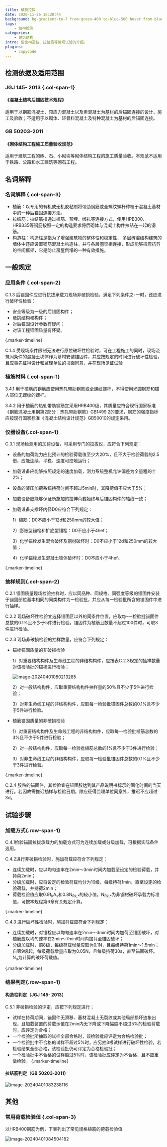 ```yaml
---
title: 植筋拉拔
date: 2020-11-26 18:28:44
background: bg-gradient-to-l from-green-400 to-blue-500 hover:from-blue-500 hover:to-green-400
tags:
    - 结构检测
categories:
    - 建筑结构
intro: 包含构造柱、拉结筋等常规试验的介绍。
plugins:
    - copyCode
---
```




## 检测依据及适用范围

### JGJ 145- 2013 {.col-span-1}

#### 《混凝土结构后锚固技术规程》

适用于以钢筋混凝土、预应力混凝土以及素混凝土为基材的后锚固连接的设计、施工及验收；不适用于以砌体、轻骨料混凝土及特种混凝土为基材的后锚固连接。

### GB 50203-2011

#### 《砌体结构工程施工质量验收规范》

适用于建筑工程的砖、石、小砌块等砌体结构工程的施工质量验收。本规范不适用于铁路、公路和水工建筑等砌石工程。

名词解释
---


### 名词解释 {.col-span-3}

- 植筋：以专用的有机或无机胶粘剂将带肋钢筋或全螺纹螺杆种植于混凝土基材中的一种后锚固连接方法。
- 拉结筋：拉结筋指通过植筋、预埋、绑扎等连接方式，使用HPB300、HRB335等钢筋按照一定的构造要求将后砌体与混凝土构件拉结在一起的钢筋。
- 构造柱：构造柱是指为了增强建筑物的整体性和稳定性， 多层砖混结构建筑的墙体中还应设置钢筋混凝土构造柱，并与各层圈梁相连接，形成能够抗弯抗剪的空间框架，它是防止房屋倒塌的一种有效措施。

## 一般规定

### 应用条件 {.col-span-2}

C.1.3 后锚固件应进行抗拔承载力现场非破损检验，满足下列条件之-一时，还应进行破坏性检验：

- 安全等级为一级的后锚固构件；
- 悬挑结构和构件；
- 对后锚固设计参数有疑问；
- 对该工程锚固质量有怀疑。

{.marker-timeline}

C.1.4 受现场条件限制无法进行原位破坏性检验时，可在工程施工的同时，现场浇筑同条件的混凝土块体作为基材安装锚固件，并应按规定的时间进行破坏性检验，且应事先征得设计和监理单位的书面同意，并在现场见证试验

### 植筋材料  {.col-span-1}

3.4.1 用于植筋的钢筋应使用热轧带肋钢筋或全螺纹螺杆，不得使用光圆钢筋和锚人部位无螺纹的螺杆。

3.4.2 用于植筋的热轧带肋钢筋宜采用HRB400级，其质量应符合现行国家标准《钢筋混凝土用钢第2部分：热轧带肋钢筋》GB1499.2的要求，钢筋的强度指标应按现行国家标准《混凝土结构设计规范》GB50010的规定采用。

### 仪器设备{.col-span-1}

C.3.1 现场检测用的加荷设备，可采用专门的拉拔仪，应符合下列规定：

- 设备的加荷能力应比预计的检验荷载值至少大20%，且不大于检验荷载的2.5倍，应能连续、平稳、速度可控地运行；

- 加载设备应能够按照规定的速度加载，测力系统整机允许偏差为全量程的土2%；

- 设备的液压加荷系统持荷时间不超过5min时，其降荷值不应大于5%；

- 加载设备应能够保证所施加的拉伸荷载始终与后锚固构件的轴线一致；

- 加载设备支撑环内径D0应符合下列规定：

  1）植筋：D0不应小于12d和250mm的较大值；

  2）膨胀型锚栓和扩底型锚栓：D0不应小于4hef；

  3）化学锚栓发生混合破坏及钢材破坏时：D0不应小于12d和250mm的较大值；

  4）化学锚栓发生混凝土锥体破坏时：D0不应小于4hef。

{.marker-timeline}

### 抽样规则{.col-span-2}

C.2.1 锚固质量现场检验抽样时，应以同品种、同规格、同强度等级的锚固件安装于锚固部位基本相同的同类构件为一检验批，并应从每一检验批所含的锚固件中进行抽样。

C.2.2 现场破坏性检验宜选择锚固区以外的同条件位置，应取每-一检验批锚固件总数的0.1%且不少于5件进行检验。锚固件为植筋且数量不超过100件时，可取3件进行检验。

C.2.3 现场非破损检验的抽样数量，应符合下列规定：

- 锚栓锚固质量的非破损检验

  1）对重要结构构件及生命线工程的非结构构件，应按表C.2.3规定的抽样数量对该检验批的锚栓进行检验；

  ![image-20240401080213285](https://img.101jc.com/img/image-20240401080213285.png!yasuo70)

  2）对一般结构构件，应取重要结构构件抽样量的50%且不少于5件进行检验；

  3）对非生命线工程的非结构构件，应取每一检验批锚固件总数的0.1%且不少于5件进行检验。

- 植筋锚固质量的非破损检验

  1）对重要结构构件及生命线工程的非结构构件，应取每一检验批植筋总数的3%且不少于5件进行检验；

  2）对一般结构构件，应取每一检验批植筋总数的1%且不少于3件进行检验；

  3）对非生命线工程的非结构构件，应取每一检验批锚固件总数的0.1%且不少于3件进行检验。

{.marker-timeline}

C.2.4 胶粘的锚固件，其检验宜在锚固胶达到其产品说明书标示的固化时间的当天进行。若因故需推迟抽样与检验日期，除应征得监理单位同意外，推迟不应超过3d。



## 试验步骤

### 加载方式{.row-span-1}

C.4.1检验锚固拉拔承载力的加载方式可为连续加载或分级加载，可根据实际条件选用。

C.4.2进行非破损检验时，施加荷载应符合下列规定：

- 连续加载时，应以均匀速率在2min～3min时间内加载至设定的检验荷载，并持荷2min；
- 分级加载时，应将设定的检验荷载均分为10级，每级持荷1min，直至设定的检验荷载，并持荷2min；
- 荷载检验值应取0.9f<sub>k</sub>A<sub>s</sub>和0.8N<sub>Rk,\*</sub>的较小值。N<sub>Rk,\*</sub>为非钢材破坏承载力标准值，可按本规程第6章有关规定计算。

{.marker-timeline}

C.4.3 进行破坏性检验时，施加荷载应符合下列规定：

- 连续加载时，对锚栓应以均匀速率在2min～3min时间内加荷至锚固破坏，对植筋应以均匀速率在2min～7min时间内加荷至锚固破坏；
- 分级加载时，前8级，每级荷载增量应取为0.1N，且每级持荷1min～1.5min；自第9级起，每级荷载增量应取为0.05N，且每级持荷30s，直至锚固破坏。N<sub>u</sub>为计算的破坏荷载值。

{.marker-timeline}

### 结果判定{.row-span-1}

#### 构造柱判定（JGJ 145- 2013）

C.5.1 非破损检验的评定，应按下列规定进行；

- 试样在持荷期间，锚固件无滑移、基材混凝土无裂纹或其他局部损坏迹象出现，且加载装置的荷载示值在2min内无下降或下降幅度不超过5%的检验荷载时，应评定为合格；
- 一个检验批所抽取的试样全部合格时，该检验批应评定为合格检验批；
- 一个检验批中不合格的试样不超过5%时，应另抽3根试样进行破坏性检验，若检验结果全部合格，该检验批仍可评定为合格检验批；
- 一个检验批中不合格的试样超过5%时，该检验批应评定为不合格，且不应重做检验。
  {.marker-timeline}

#### 拉结筋判定（GB 50203-2011）

![image-20240401083238116](https://img.101jc.com/img/image-20240401083238116.png!yasuo70)

## 其他

### 常用荷载检验值 {.col-span-3}

以HRB400钢筋为例，下表列出了常见规格植筋的荷载检验值

![image-20240401084504182](https://img.101jc.com/img/image-20240401084504182.png!yasuo70)
